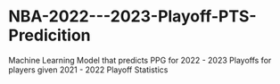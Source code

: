 # NBA-2022---2023-Playoff-PTS-Predicition
Machine Learning Model that predicts PPG for 2022 - 2023 Playoffs for players given 2021 - 2022 Playoff Statistics 
